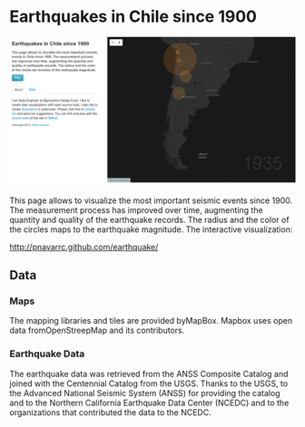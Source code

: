 # Earthquakes in Chile since 1900

![Earthquakes in Chile](img/screenshot.png)

This page allows to visualize the most important seismic events since 1900. The measurement process has improved over time, augmenting the quantity and quality of the earthquake records. The radius and the color of the circles maps to the earthquake magnitude. The interactive visualization:

http://pnavarrc.github.com/earthquake/

## Data

### Maps

The mapping libraries and tiles are provided byMapBox. Mapbox uses open data fromOpenStreepMap and its contributors.

### Earthquake Data

The earthquake data was retrieved from the ANSS Composite Catalog and joined with the Centennial Catalog from the USGS. Thanks to the USGS, to the  Advanced National Seismic System (ANSS) for providing the catalog and to the Northern California Earthquake Data Center (NCEDC) and to the organizations that contributed the data to the NCEDC.

